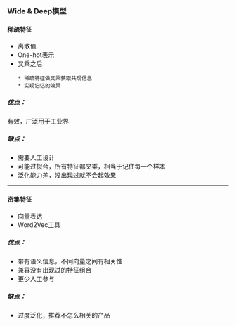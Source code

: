 ### Wide & Deep模型

#### 稀疏特征
* 离散值
* One-hot表示
* 叉乘之后
	```
  * 稀疏特征做叉乘获取共现信息
  * 实现记忆的效果
	```
##### 优点：
有效，广泛用于工业界
##### 缺点：
* 需要人工设计
* 可能过拟合，所有特征都叉乘，相当于记住每一个样本
* 泛化能力差，没出现过就不会起效果

---

#### 密集特征
* 向量表达
* Word2Vec工具
##### 优点：
* 带有语义信息，不同向量之间有相关性
* 兼容没有出现过的特征组合
* 更少人工参与
##### 缺点：
* 过度泛化，推荐不怎么相关的产品